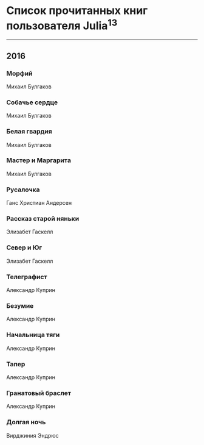 # Список прочитанных книг пользователя Julia<sup>13</sup>
---

## 2016

### Морфий
Михаил Булгаков


### Собачье сердце
Михаил Булгаков


### Белая гвардия
Михаил Булгаков


### Мастер и Маргарита
Михаил Булгаков


### Русалочка
Ганс Христиан Андерсен


### Рассказ старой няньки
Элизабет Гаскелл


### Север и Юг
Элизабет Гаскелл


### Телеграфист
Александр Куприн


### Безумие
Александр Куприн


### Начальница тяги
Александр Куприн


### Тапер
Александр Куприн


### Гранатовый браслет
Александр Куприн


### Долгая ночь
Вирджиния Эндрюс



